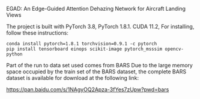 EGAD: An Edge-Guided Attention Dehazing Network for Aircraft Landing Views


The project is built with PyTorch 3.8, PyTorch 1.8.1. CUDA 11.2,
For installing, follow these instructions:
~~~
conda install pytorch=1.8.1 torchvision=0.9.1 -c pytorch
pip install tensorboard einops scikit-image pytorch_msssim opencv-python
~~~
Part of the run to data set used comes from BARS
Due to the large memory space occupied by the train set of the BARS dataset, the complete BARS dataset is available for download at the following link:

https://pan.baidu.com/s/1NAgyOQ2Apza-3fYes7zUpw?pwd=bars


